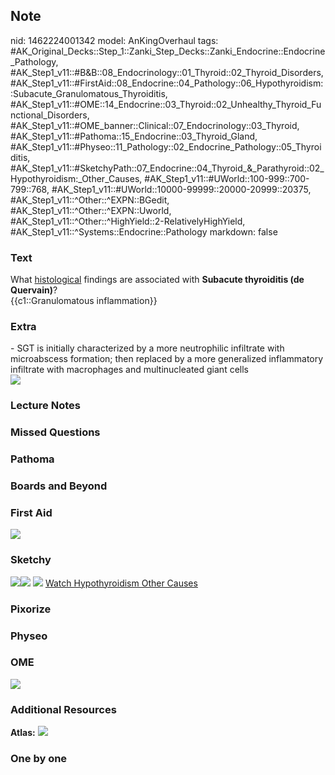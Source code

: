 ## Note
nid: 1462224001342
model: AnKingOverhaul
tags: #AK_Original_Decks::Step_1::Zanki_Step_Decks::Zanki_Endocrine::Endocrine_Pathology, #AK_Step1_v11::#B&B::08_Endocrinology::01_Thyroid::02_Thyroid_Disorders, #AK_Step1_v11::#FirstAid::08_Endocrine::04_Pathology::06_Hypothyroidism::Subacute_Granulomatous_Thyroiditis, #AK_Step1_v11::#OME::14_Endocrine::03_Thyroid::02_Unhealthy_Thyroid_Functional_Disorders, #AK_Step1_v11::#OME_banner::Clinical::07_Endocrinology::03_Thyroid, #AK_Step1_v11::#Pathoma::15_Endocrine::03_Thyroid_Gland, #AK_Step1_v11::#Physeo::11_Pathology::02_Endocrine_Pathology::05_Thyroiditis, #AK_Step1_v11::#SketchyPath::07_Endocrine::04_Thyroid_&_Parathyroid::02_Hypothyroidism:_Other_Causes, #AK_Step1_v11::#UWorld::100-999::700-799::768, #AK_Step1_v11::#UWorld::10000-99999::20000-20999::20375, #AK_Step1_v11::^Other::^EXPN::BGedit, #AK_Step1_v11::^Other::^EXPN::Uworld, #AK_Step1_v11::^Other::^HighYield::2-RelativelyHighYield, #AK_Step1_v11::^Systems::Endocrine::Pathology
markdown: false

### Text
<div>
  What <u>histological</u> findings are associated with <b>Subacute
  thyroiditis (de Quervain)</b>?
</div>
<div>
  {{c1::Granulomatous inflammation}}
</div>

### Extra
<div>
  - SGT is initially characterized by a more neutrophilic
  infiltrate with microabscess formation; then replaced by a more
  generalized inflammatory infiltrate with macrophages and
  multinucleated giant cells
</div>
<div><img src="paste-96172907692527.jpg"></div>

### Lecture Notes


### Missed Questions


### Pathoma


### Boards and Beyond


### First Aid
<img src="tmpd37f9_.png">

### Sketchy
<img src=
"De%20Quervain%20-%20Subacute%20granulomatous%20thyroiditis%20_1566160514431.jpg"><img src="Screen%20Shot%202020-04-02%20at%209.53.18%20PM.JPG">
<img src=
"Zoverall%20picture-0605f3eca8a16d11c12a9a6be635466b357d0cf6_1566160514431_1566160514431.JPG">
 <a href=
"https://dashboard.sketchy.com/study/medical/courses/medical-pathophysiology/units/medical-pathophysiology-endocrine/videos/medical-pathophysiology-endocrine-thyroid-and-parathyroid-hypothyroidism-other-causes?utm_source=anki&utm_medium=partnership&utm_campaign=february_update&utm_content=medical">
Watch Hypothyroidism Other Causes</a>

### Pixorize


### Physeo


### OME
<div class="ome-widget">
  <a href=
  "https://onlinemeded.org/spa/endocrinology/thyroid/acquire?ref=anki">
  <img src="_OME_AnkiFlashcards_Lesson_3.png"></a>
</div>

### Additional Resources
<b>Atlas:</b> <img src="tmp5HWWOH.png">

### One by one

